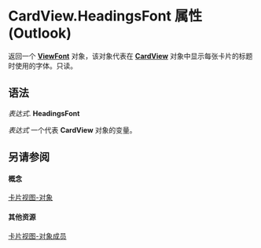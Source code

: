 
# CardView.HeadingsFont 属性 (Outlook)

返回一个  **[ViewFont](cbd7c6ce-f49a-1627-0ad9-a019911fb47b.md)** 对象，该对象代表在 **[CardView](cdac229b-f2b6-9ecb-e1a7-b53509426570.md)** 对象中显示每张卡片的标题时使用的字体。只读。


## 语法

 _表达式_. **HeadingsFont**

 _表达式_ 一个代表 **CardView** 对象的变量。


## 另请参阅


#### 概念


[卡片视图-对象](cdac229b-f2b6-9ecb-e1a7-b53509426570.md)
#### 其他资源


[卡片视图-对象成员](8b9eda10-1ece-c961-e432-3fca6dfb4f07.md)